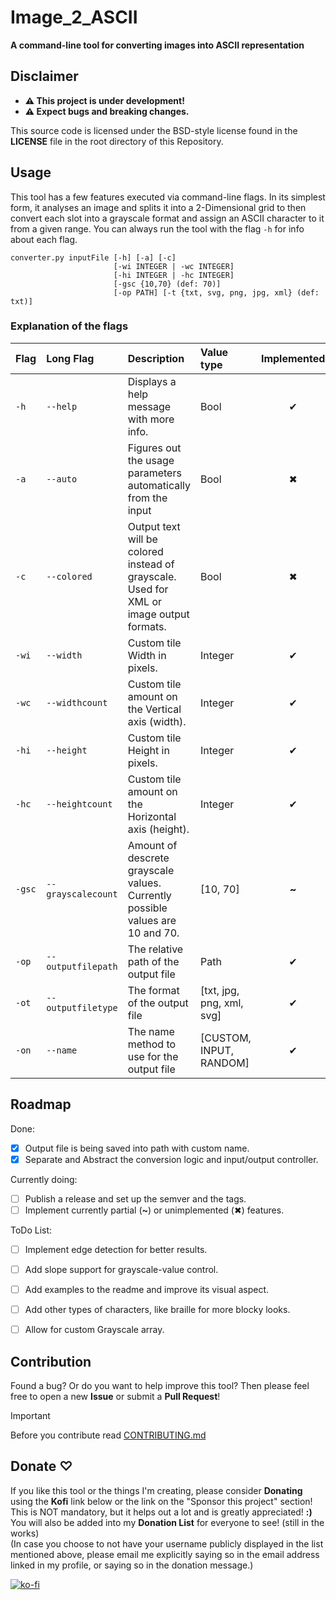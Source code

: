 # Image_2_ASCII

**A command-line tool for converting images into ASCII representation** 
 
## Disclaimer

- **⚠︎ This project is under development!**
- **⚠︎ Expect bugs and breaking changes.**
  
 This source code is licensed under the BSD-style license found in the **LICENSE** file in the root directory of this Repository.

## Usage

This tool has a few features executed via command-line flags. In its simplest form, it analyses an image and splits it into a 2-Dimensional grid to then convert each slot into a grayscale format and assign an ASCII character to it from a given range.
You can always run the tool with the flag `-h` for info about each flag.

``` title="Usage command"
converter.py inputFile [-h] [-a] [-c]
                       [-wi INTEGER | -wc INTEGER]
                       [-hi INTEGER | -hc INTEGER]
                       [-gsc {10,70} (def: 70)]
                       [-op PATH] [-t {txt, svg, png, jpg, xml} (def: txt)]
```

### Explanation of the flags

| Flag   | Long Flag          | Description                                                                             | Value type                | Implemented |
| :----- | :----------------- | :-------------------------------------------------------------------------------------- | :------------------------ | :---: |
| `-h`   | `--help`           | Displays a help message with more info.                                                 | Bool                      |   ✔   |
| `-a`   | `--auto`           | Figures out the usage parameters automatically from the input                           | Bool                      |   ✖   |
| `-c`   | `--colored`        | Output text will be colored instead of grayscale. Used for XML or image output formats. | Bool                      |   ✖   |
| `-wi`  | `--width`          | Custom tile Width in pixels.                                                            | Integer                   |   ✔   |
| `-wc`  | `--widthcount`     | Custom tile amount on the Vertical axis (width).                                        | Integer                   |   ✔   |
| `-hi`  | `--height`         | Custom tile Height in pixels.                                                           | Integer                   |   ✔   |
| `-hc`  | `--heightcount`    | Custom tile amount on the Horizontal axis (height).                                     | Integer                   |   ✔   |
| `-gsc` | `--grayscalecount` | Amount of descrete grayscale values. Currently possible values are 10 and 70.           | [10, 70]                  | **~** |
| `-op`  | `--outputfilepath` | The relative path of the output file                                                    | Path                      |   ✔   |
| `-ot`  | `--outputfiletype` | The format of the output file                                                           | [txt, jpg, png, xml, svg] |   ✔   |
| `-on`  | `--name`           | The name method to use for the output file                                              | [CUSTOM, INPUT, RANDOM]   |   ✔   |

## Roadmap

Done:
- [x] Output file is being saved into path with custom name.
- [x] Separate and Abstract the conversion logic and input/output controller. 
 
Currently doing:
- [ ] Publish a release and set up the semver and the tags.
- [ ] Implement currently partial (**~**) or unimplemented (✖) features.

ToDo List:
- [ ] Implement edge detection for better results.
- [ ] Add slope support for grayscale-value control.
- [ ] Add examples to the readme and improve its visual aspect.
- [ ] Add other types of characters, like braille for more blocky looks.
- [ ] Allow for custom Grayscale array.


## Contribution

Found a bug? Or do you want to help improve this tool? Then please feel free to open a new **Issue** or submit a **Pull Request**!

> [!Important]
> Before you contribute read [CONTRIBUTING.md](CONTRIBUTING.md)

## Donate ♡
If you like this tool or the things I'm creating, please consider **Donating** using the **Kofi** link below or the link on the "Sponsor this project" section! This is NOT mandatory, but it helps out a lot and is greatly appreciated! **:)**\
You will also be added into my **Donation List** for everyone to see! (still in the works)\
(In case you choose to not have your username publicly displayed in the list mentioned above, please email me explicitly saying so in the email address linked in my profile, or saying so in the donation message.)

[![ko-fi](https://ko-fi.com/img/githubbutton_sm.svg)](https://ko-fi.com/R6R7ZBM56)



